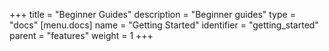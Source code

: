 +++
title = "Beginner Guides"
description = "Beginner guides"
type = "docs"
[menu.docs]
name = "Getting Started"
identifier = "getting_started"
parent = "features"
weight = 1
+++

